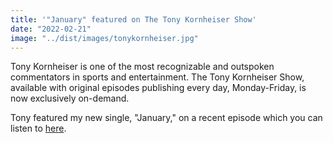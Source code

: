 ```yaml
---
title: '"January" featured on The Tony Kornheiser Show'
date: "2022-02-21"
image: "../dist/images/tonykornheiser.jpg"
---
```


Tony Kornheiser is one of the most recognizable and outspoken commentators in sports and entertainment. The Tony Kornheiser Show, available with original episodes publishing every day, Monday-Friday, is now exclusively on-demand. 

Tony featured my new single, "January," on a recent episode which you can listen to [here](http://www.tonykornheisershow.com/).
